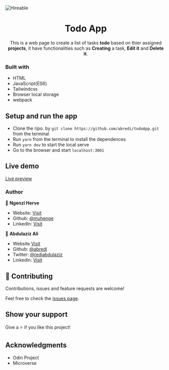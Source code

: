 ![Hireable](https://cdn.rawgit.com/hiendv/hireable/master/styles/default/yes.svg)

  <h1 align="center">Todo App</h1>

  <p align="center">
    This is a web page to create a list of tasks <strong>todo</strong> based on thier assigned <strong>projects</strong>, it have functionalities such as <strong>Creating</strong> a task, <strong>Edit it</strong> and <strong>Delete it</strong>.
  </p>

### Built with

- HTML
- JavaScript(ES6)
- Tailwindcss
- Browser local storage
- webpack

## Setup and run the app

- Clone the ripo. by `git clone https://github.com/abredi/todoApp.git` from the terminal
- Run `yarn` from the terminal to install the dependences
- Run `yarn dev` to start the local serve
- Go to the browser and start `localhost:3001`

## Live demo

[Live preview](https://abredi.github.io/todoApp/index.html)

### Author

👤 **Ngenzi Herve**

- Website: [Visit](https://ngenzi.netlify.app/)
- Github: [@muhenge](https://github.com/muhenge)
- LinkedIn: [Visit](https://www.linkedin.com/in/mugunga-herve-a62a0ab9/)

👤 **Abdulaziz Ali**

- Website [Visit](https://azizali.ml/)
- Github: [@abredi](https://github.com/abredi)
- Twitter: [@rediabdulaziz](https://twitter.com/rediabdulaziz)
- Linkedin: [Visit](https://www.linkedin.com/in/abdulaziz-ali-98948011a)

## 🤝 Contributing

Contributions, issues and feature requests are welcome!

Feel free to check the [issues page](https://github.com/abredi/todoApp/issues).

## Show your support

Give a ⭐️ if you like this project!

## Acknowledgments

- Odin Project
- Microverse
